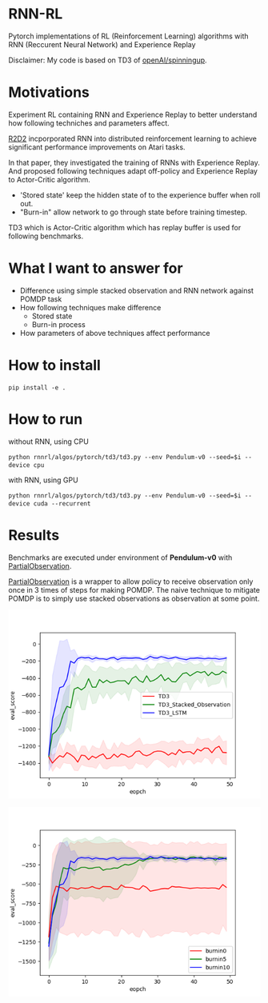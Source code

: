 # RNN-RL
Pytorch implementations of RL (Reinforcement Learning) algorithms with RNN (Reccurent Neural Network) and Experience Replay

Disclaimer: My code is based on TD3 of [openAI/spinningup](https://github.com/openai/spinningup).

# Motivations
Experiment RL containing RNN and Experience Replay to better understand how following techniches and parameters affect.

[R2D2](https://www.deepmind.com/publications/recurrent-experience-replay-in-distributed-reinforcement-learning) incporporated RNN into distributed reinforcement learning to achieve significant performance improvements on Atari tasks.

In that paper, they investigated the training of RNNs with Experience Replay. And proposed following techniques adapt off-policy and Experience Replay to Actor-Critic algorithm.
- 'Stored state' keep the hidden state of to the experience buffer when roll out.
- "Burn-in" allow network to go through state before training timestep.

TD3 which is Actor-Critic algorithm which has replay buffer is used for following benchmarks.

# What I want to answer for
- Difference using simple stacked observation and RNN network against POMDP task
- How following techniques make difference
  - Stored state
  - Burn-in process
- How parameters of above techniques affect performance


# How to install

```
pip install -e .
```

# How to run
without RNN, using CPU
```
python rnnrl/algos/pytorch/td3/td3.py --env Pendulum-v0 --seed=$i --device cpu
```


with RNN, using GPU

```
python rnnrl/algos/pytorch/td3/td3.py --env Pendulum-v0 --seed=$i --device cuda --recurrent
```

# Results

Benchmarks are executed under environment of **Pendulum-v0** with [PartialObservation](https://github.com/m-naoki/rnnrl/blob/6d3a58d728b30b8f122003bdb54c11ccda8e45e2/rnnrl/utils/wrappers.py#L6).

[PartialObservation](https://github.com/m-naoki/rnnrl/blob/6d3a58d728b30b8f122003bdb54c11ccda8e45e2/rnnrl/utils/wrappers.py#L6) is a wrapper to allow policy to receive observation only once in 3 times of steps for making POMDP.
The naive technique to mitigate POMDP is to simply use stacked observations as observation at some point.

![](/plots/1.png)

![](/plots/2.png)

